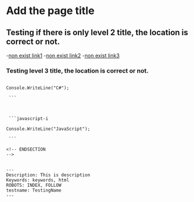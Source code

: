 
# Add the page title

## Testing if there is only level 2 title, the location is correct or not.

-[non exist link1](../nonexisted1.md)
-[non exist link2](../nonexisted2.md)
-[non exist link3](../nonexisted3.md)


### Testing level 3 title, the location is correct or not.


<!-- BEGINSECTION
class="tabbedCodeSnippets" -->

```cs-i

Console.WriteLine("C#");

 ```

 

 ```javascript-i

Console.WriteLine("JavaScript");

 ```

<!-- ENDSECTION
--> 


---
Description: This is description
Keywords: keywords, html
ROBOTS: INDEX, FOLLOW
testname: TestingName
---

